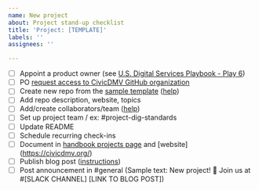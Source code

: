 ```yaml
---
name: New project
about: Project stand-up checklist
title: 'Project: [TEMPLATE]'
labels: ''
assignees: ''

---
```


- [ ] Appoint a product owner (see [U.S. Digital Services Playbook - Play 6](https://playbook.cio.gov/#play6))
- [ ] PO [request access to CivicDMV GitHub organization](https://github.com/civicdmv/ops/issues/new?assignees=lukefretwell&labels=&template=request-github-access.md&title=GitHub+access+request)
- [ ] Create new repo from the [sample template](https://github.com/civicdmv/sample-project) ([help](https://help.github.com/en/articles/creating-a-repository-from-a-template))
- [ ] Add repo description, website, topics
- [ ] Add/create collaborators/team ([help](https://help.github.com/en/articles/organizing-members-into-teams))
- [ ] Set up project team / ex: #project-dig-standards
- [ ] Update README
- [ ] Schedule recurring check-ins
- [ ] Document in [handbook projects page](https://civicdmv-handbook.readthedocs.io/en/latest/projects/) and [website] (https://civicdmv.org/)
- [ ] Publish blog post ([instructions](https://github.com/civicdmv/ops/issues/new?assignees=&labels=Content&template=blog-post.md&title=Post+%28TEMPLATE%29))
- [ ] Post announcement in #general (Sample text: New project! :raised_hands: Join us at #[SLACK CHANNEL] [LINK TO BLOG POST])
